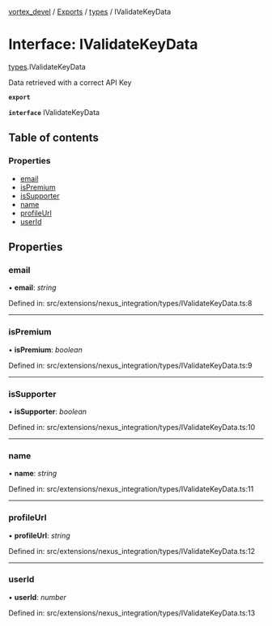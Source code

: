 [vortex_devel](../README.md) / [Exports](../modules.md) / [types](../modules/types.md) / IValidateKeyData

# Interface: IValidateKeyData

[types](../modules/types.md).IValidateKeyData

Data retrieved with a correct API Key

**`export`** 

**`interface`** IValidateKeyData

## Table of contents

### Properties

- [email](types.ivalidatekeydata.md#email)
- [isPremium](types.ivalidatekeydata.md#ispremium)
- [isSupporter](types.ivalidatekeydata.md#issupporter)
- [name](types.ivalidatekeydata.md#name)
- [profileUrl](types.ivalidatekeydata.md#profileurl)
- [userId](types.ivalidatekeydata.md#userid)

## Properties

### email

• **email**: *string*

Defined in: src/extensions/nexus_integration/types/IValidateKeyData.ts:8

___

### isPremium

• **isPremium**: *boolean*

Defined in: src/extensions/nexus_integration/types/IValidateKeyData.ts:9

___

### isSupporter

• **isSupporter**: *boolean*

Defined in: src/extensions/nexus_integration/types/IValidateKeyData.ts:10

___

### name

• **name**: *string*

Defined in: src/extensions/nexus_integration/types/IValidateKeyData.ts:11

___

### profileUrl

• **profileUrl**: *string*

Defined in: src/extensions/nexus_integration/types/IValidateKeyData.ts:12

___

### userId

• **userId**: *number*

Defined in: src/extensions/nexus_integration/types/IValidateKeyData.ts:13
